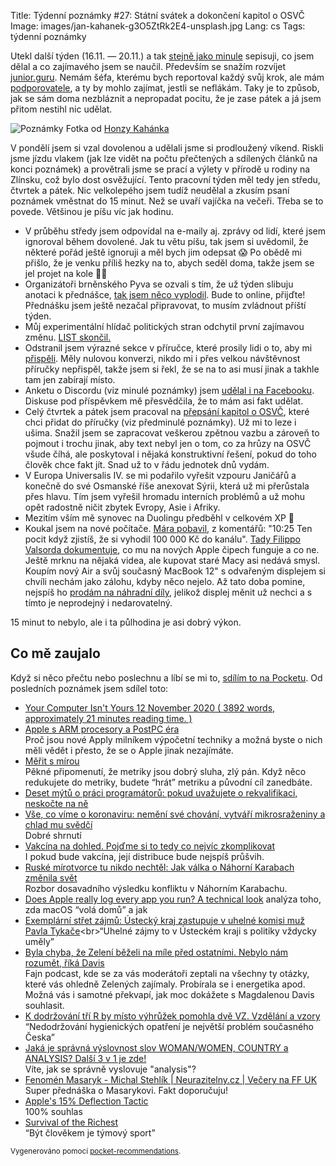 Title: Týdenní poznámky #27: Státní svátek a dokončení kapitol o OSVČ
Image: images/jan-kahanek-g3O5ZtRk2E4-unsplash.jpg
Lang: cs
Tags: týdenní poznámky


Utekl další týden (16.11. — 20.11.) a tak [stejně jako minule]({filename}2020-11-13_tydenni-poznamky-26-clanek-na-hn-a-czechinvest.md) sepisuji, co jsem dělal a co zajímavého jsem se naučil. Především se snažím rozvíjet [junior.guru](https://junior.guru/). Nemám šéfa, kterému bych reportoval každý svůj krok, ale mám [podporovatele](https://junior.guru/donate/), a ty by mohlo zajímat, jestli se neflákám. Taky je to způsob, jak se sám doma nezbláznit a nepropadat pocitu, že je zase pátek a já jsem přitom nestihl nic udělat.

![Poznámky]({static}/images/jan-kahanek-g3O5ZtRk2E4-unsplash.jpg)
Fotka od [Honzy Kahánka](https://unsplash.com/@honza_kahanek)

V pondělí jsem si vzal dovolenou a udělali jsme si prodloužený víkend. Riskli jsme jízdu vlakem (jak lze vidět na počtu přečtených a sdílených článků na konci poznámek) a provětrali jsme se prací a výlety v přírodě u rodiny na Zlínsku, což bylo dost osvěžující. Tento pracovní týden měl tedy jen středu, čtvrtek a pátek. Nic velkolepého jsem tudíž neudělal a zkusím psaní poznámek vměstnat do 15 minut. Než se uvaří vajíčka na večeři. Třeba se to povede. Většinou je píšu víc jak hodinu.

- V průběhu středy jsem odpovídal na e-maily aj. zprávy od lidí, které jsem ignoroval během dovolené. Jak tu větu píšu, tak jsem si uvědomil, že některé pořád ještě ignoruji a měl bych jim odepsat 😱 Po obědě mi přišlo, že je venku příliš hezky na to, abych seděl doma, takže jsem se jel projet na kole 🤷‍♂️
- Organizátoři brněnského Pyva se ozvali s tím, že už týden slibuju anotaci k přednášce, [tak jsem něco vyplodil](https://pyvo.cz/brno-pyvo/2020-11/). Bude to online, přijďte! Přednášku jsem ještě nezačal připravovat, to musím zvládnout příští týden.
- Můj experimentální hlídač politických stran odchytil první zajímavou změnu. [LIST skončil.](https://twitter.com/honzajavorek/status/1329347842587156480)
- Odstranil jsem výrazné sekce v příručce, které prosily lidi o to, aby mi [přispěli](https://junior.guru/donate/). Měly nulovou konverzi, nikdo mi i přes velkou návštěvnost příručky nepřispěl, takže jsem si řekl, že se na to asi musí jinak a takhle tam jen zabírají místo.
- Anketu o Discordu (viz minulé poznámky) jsem [udělal i na Facebooku](https://www.facebook.com/groups/junior.guru/permalink/494820874774858/). Diskuse pod příspěvkem mě přesvědčila, že to mám asi fakt udělat.
- Celý čtvrtek a pátek jsem pracoval na [přepsání kapitol o OSVČ](https://github.com/honzajavorek/junior.guru/pull/414), které chci přidat do příručky (viz předminulé poznámky). Už mi to leze i ušima. Snažil jsem se zapracovat veškerou zpětnou vazbu a zároveň to pojmout i trochu jinak, aby text nebyl jen o tom, co za hrůzy na OSVČ všude číhá, ale poskytoval i nějaká konstruktivní řešení, pokud do toho člověk chce fakt jít. Snad už to v řádu jednotek dnů vydám.
- V Europa Universalis IV. se mi podařilo vyřešit vzpouru Janičářů a konečně do své Osmanské říše anexovat Sýrii, která už mi přerůstala přes hlavu. Tím jsem vyřešil hromadu interních problémů a už mohu opět radostně ničit zbytek Evropy, Asie i Afriky.
- Mezitím vším mě synovec na Duolingu předběhl v celkovém XP 🤨
- Koukal jsem na nové počítače. [Mára pobavil](https://www.youtube.com/watch?v=heGYlDrrRMM), z komentářů: "10:25 Ten pocit když zjistíš, že si vyhodil 100 000 Kč do kanálu". [Tady Filippo Valsorda dokumentuje](https://twitter.com/FiloSottile/status/1329093320207859717), co mu na nových Apple čipech funguje a co ne. Ještě mrknu na nějaká videa, ale kupovat staré Macy asi nedává smysl. Koupím nový Air a svůj současný MacBook 12" s odvařeným displejem si chvíli nechám jako zálohu, kdyby něco nejelo. Až tato doba pomine, nejspíš ho [prodám na náhradní díly](https://www.nbservis.cz/vykup/), jelikož displej měnit už nechci a s tímto je neprodejný i nedarovatelný.

15 minut to nebylo, ale i ta půlhodina je asi dobrý výkon.


## Co mě zaujalo

Když si něco přečtu nebo poslechnu a líbí se mi to, [sdílím to na Pocketu](https://getpocket.com/@honzajavorek). Od posledních poznámek jsem sdílel toto:

- [Your Computer Isn't Yours 12 November 2020 ( 3892 words, approximately 21 minutes reading time. )](https://sneak.berlin/20201112/your-computer-isnt-yours/)
- [Apple s ARM procesory a PostPC éra](https://www.marigold.cz/item/apple-s-arm-procesory-a-postpc-era)<br>Proč jsou nové Apply milníkem výpočetní techniky a možná byste o nich měli vědět i přesto, že se o Apple jinak nezajímáte.
- [Měřit s mírou](https://houdekpetr.blogspot.com/2020/11/merit-s-mirou.html)<br>Pěkné připomenutí, že metriky jsou dobrý sluha, zlý pán. Když něco redukujete do metriky, budete “hrát” metriku a původní cíl zanedbáte.
- [Deset mýtů o práci programátorů: pokud uvažujete o rekvalifikaci, neskočte na ně](https://nazory.ihned.cz/c7-66842510-ofofc-cf514314230baa8)
- [Vše, co víme o koronaviru: nemění své chování, vytváří mikrosraženiny a chlad mu svědčí](https://www.irozhlas.cz/zpravy-domov/vse-o-koronaviru-covid-19-prehled-cesko-svet-studie-priznaky-leky-vakcina_2010180600_dok)<br>Dobré shrnutí
- [Vakcína na dohled. Pojďme si to tedy co nejvíc zkomplikovat](https://finmag.penize.cz/kaleidoskop/421424-vakcina-na-dohled-pojdme-si-to-tedy-co-nejvic-zkomplikovat)<br>I pokud bude vakcína, její distribuce bude nejspíš průšvih.
- [Ruské mírotvorce tu nikdo nechtěl: Jak válka o Náhorní Karabach změnila svět](https://t.co/tFfSUeSLec?ssr=true)<br>Rozbor dosavadního výsledku konfliktu v Náhorním Karabachu.
- [Does Apple really log every app you run? A technical look](https://blog.jacopo.io/en/post/apple-ocsp/) analýza toho, zda macOS “volá domů” a jak
- [Exemplární střet zájmů: Ústecký kraj zastupuje v uhelné komisi muž Pavla Tykače](http://go.sparkpostmail.com/f/a/BS_V8m7K4vywHEnL7Rh8XA~~/AAA-fAA~/RgRhlLaMP0TraHR0cHM6Ly9kZW5pa3JlZmVyZW5kdW0uY3ovY2xhbmVrLzMxOTQ0LWV4ZW1wbGFybmktc3RyZXQtemFqbXUtdXN0ZWNreS1rcmFqLXphc3R1cHVqZS12LXVoZWxuZS1rb21pc2ktbXV6LXBhdmxhLXR5a2FjZT91dG1fc291cmNlPWVjb21haWwmdXRtX2NhbXBhaWduPTIwMjBfMTFfMTNfcm96ZXNpbGthX3JlcG9ydGVya3lfaV8xNjEwMjAyMCZ1dG1fbWVkaXVtPWVtYWlsJnV0bV90ZXJtPTUxMTImZWNtaWQ9NDYxMFcDc3BjQgoAJ7Exsl-4NdgCUhRtYWlsQGhvbnphamF2b3Jlay5jelgEAABpUQ~~)<br>“Uhelné zájmy to v Ústeckém kraji s politiky vždycky uměly”
- [Byla chyba, že Zelení běželi na míle před ostatními. Nebylo nám rozumět, říká Davis](https://www.info.cz/podcasty/insider-podcast/byla-chyba-ze-zeleni-bezeli-na-mile-pred-ostatnimi-nebylo-nam-rozumet-rika-davis)<br>Fajn podcast, kde se za vás moderátoři zeptali na všechny ty otázky, které vás ohledně Zelených zajímaly. Probírala se i energetika apod. Možná vás i samotné překvapí, jak moc dokážete s Magdalenou Davis souhlasit.
- [K dodržování tří R by místo výhrůžek pomohla dvě VZ. Vzdělání a vzory](https://t.co/Do5OH0n6Vg?ssr=true)<br>“Nedodržování hygienických opatření je největší problém současného Česka”
- [Jaká je správná výslovnost slov WOMAN/WOMEN, COUNTRY a ANALYSIS? Další 3 v 1 je zde!](https://www.youtube.com/watch?v=0PKtVzb2M4g)<br>Víte, jak se správně vyslovuje "analysis"?
- [Fenomén Masaryk - Michal Stehlík | Neurazitelny.cz | Večery na FF UK](https://www.youtube.com/watch?v=Xt0vLLTpJK8)<br>Super přednáška o Masarykovi. Fakt doporučuju!
- [Apple's 15% Deflection Tactic](https://www.johnluxford.com/blog/apples-15-percent-deflection-tactic/)<br>100% souhlas
- [Survival of the Richest](https://onezero.medium.com/survival-of-the-richest-9ef6cddd0cc1)<br>“Být člověkem je týmový sport”

<small>Vygenerováno pomocí <a href="https://pypi.org/project/pocket-recommendations/">pocket-recommendations</a>.</small>
